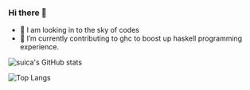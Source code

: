 ### Hi there 👋

- 🔭 I am looking in to the sky of codes
- 🌱 I’m currently contributing to ghc to boost up haskell programming experience.

<!--
**soulmoon/soulmoon** is a ✨ _special_ ✨ repository because its `README.md` (this file) appears on your GitHub profile.

Here are some ideas to get you started:


- 👯 I’m looking to collaborate on ...
- 🤔 I’m looking for help with ...
- 💬 Ask me about ...
- 📫 How to reach me: ...
- 😄 Pronouns: they/them.
- ⚡ Fun fact: ...
-->

![suica's GitHub stats](https://github-readme-stats.vercel.app/api?username=soulomoon&show_icons=true&theme=transparent)

![Top Langs](https://github-readme-stats.vercel.app/api/top-langs/?username=soulomoon&layout=donut)
